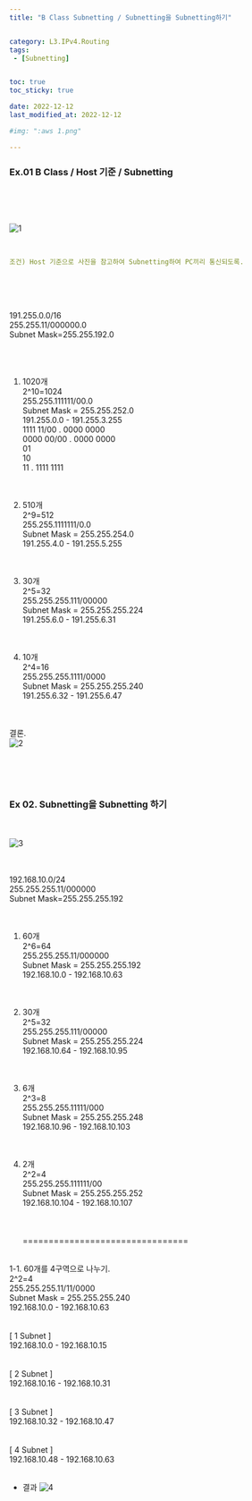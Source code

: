 ```yaml
---
title: "B Class Subnetting / Subnetting을 Subnetting하기"


category: L3.IPv4.Routing
tags:
 - [Subnetting]


toc: true
toc_sticky: true

date: 2022-12-12
last_modified_at: 2022-12-12

#img: ":aws 1.png"

---
```


<!-- outline-start -->


### Ex.01 B Class / Host 기준 / Subnetting
<br/><br/><br/>


![1](https://user-images.githubusercontent.com/117553252/211529864-e9081b84-844e-4957-bd55-f18b60fe9132.png)
<br/><br/>

```yaml

조건) Host 기준으로 사진을 참고하여 Subnetting하여 PC끼리 통신되도록.

```
<br/><br/><br/>

191.255.0.0/16<br/>
255.255.11/000000.0<br/>
Subnet Mask=255.255.192.0<br/>
<br/><br/><br/>

1. 1020개<br/>
2^10=1024<br/>
255.255.111111/00.0<br/>
Subnet Mask = 255.255.252.0<br/>
191.255.0.0 - 191.255.3.255<br/>
1111 11/00 . 0000 0000<br/>
0000 00/00 . 0000 0000<br/>
        01<br/>
        10<br/>
        11 . 1111 1111<br/>
<br/><br/>

1. 510개<br/>
2^9=512<br/>
255.255.1111111/0.0<br/>
Subnet Mask = 255.255.254.0<br/>
191.255.4.0 - 191.255.5.255<br/>
<br/><br/>

1. 30개<br/>
2^5=32<br/>
255.255.255.111/00000<br/>
Subnet Mask = 255.255.255.224<br/>
191.255.6.0 - 191.255.6.31<br/>
<br/><br/>

1. 10개<br/>
2^4=16<br/>
255.255.255.1111/0000<br/>
Subnet Mask = 255.255.255.240<br/>
191.255.6.32 - 191.255.6.47<br/>
<br/><br/>


결론.
<br/>
![2](https://user-images.githubusercontent.com/117553252/211529867-949428a6-5201-464f-8c0e-88ce2333e8f0.png)

<br/><br/><br/>

### Ex 02. Subnetting을 Subnetting 하기

<br/><br/>
![3](https://user-images.githubusercontent.com/117553252/211529868-335c047e-e7e2-48f3-8247-0bf2a0d8563c.png)
<br/><br/><br/>


192.168.10.0/24<br/>
255.255.255.11/000000<br/>
Subnet Mask=255.255.255.192<br/>
<br/><br/>

1. 60개<br/>
2^6=64<br/>
255.255.255.11/000000<br/>
Subnet Mask = 255.255.255.192<br/>
192.168.10.0 - 192.168.10.63<br/>
<br/><br/>

1. 30개<br/>
2^5=32<br/>
255.255.255.111/00000<br/>
Subnet Mask = 255.255.255.224<br/>
192.168.10.64 - 192.168.10.95<br/>
<br/><br/>

1. 6개<br/>
2^3=8<br/>
255.255.255.11111/000<br/>
Subnet Mask = 255.255.255.248<br/>
192.168.10.96 - 192.168.10.103<br/>
<br/><br/>

1. 2개<br/>
2^2=4<br/>
255.255.255.111111/00<br/>
Subnet Mask = 255.255.255.252<br/>
192.168.10.104 - 192.168.10.107<br/>
<br/><br/><br/>
================================
<br/>
1-1. 60개를 4구역으로 나누기.
<br/>
2^2=4<br/>
255.255.255.11/11/0000<br/>
Subnet Mask = 255.255.255.240<br/>
192.168.10.0 - 192.168.10.63<br/>
<br/>
<br/>
[ 1 Subnet ]<br/>
192.168.10.0 - 192.168.10.15<br/>
<br/>
<br/>
[ 2 Subnet ]<br/>
192.168.10.16 - 192.168.10.31<br/>
<br/>
<br/>
[ 3 Subnet ]<br/>
192.168.10.32 - 192.168.10.47<br/>
<br/>
<br/>
[ 4 Subnet ]<br/>
192.168.10.48 - 192.168.10.63<br/>
<br/>

- 결과
![4](https://user-images.githubusercontent.com/117553252/211529860-32264c82-6ce8-49b5-8695-f35689e30a31.png)
<br/><br/><br/>


